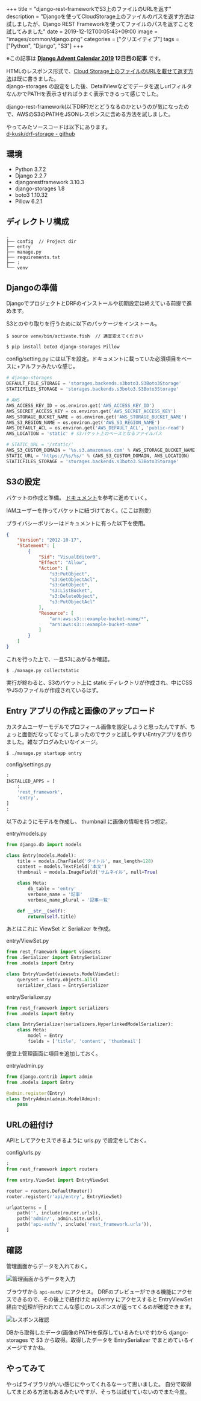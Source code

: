 +++
title = "django-rest-frameworkでS3上のファイルのURLを返す"
description = "Djangoを使ってCloudStorage上のファイルのパスを返す方法は試しましたが、Django REST Frameworkを使ってファイルのパスを返すことを試してみました"
date = 2019-12-12T00:05:43+09:00
image = "images/common/django.png"
categories = ["クリエイティブ"]
tags = ["Python", "Django", "S3"]
+++


※この記事は **[Django Advent Calendar 2019](https://qiita.com/advent-calendar/2019/django) 12日目の記事** です。

HTMLのレスポンス形式で、[Cloud Storage上のファイルのURLを載せて返す方法](https://blog.daisukekonishi.com/post/django-storages/)は既に書きました。  
django-storages の設定をした後、DetailViewなどでデータを返しurlフィルタなんかでPATHを表示させればうまく表示できるって感じでした。

django-rest-framework(以下DRF)だとどうなるのかというのが気になったので、AWSのS3のPATHをJSONレスポンスに含める方法を試しました。

やってみたソースコードは以下にあります。  
[d-kusk/drf-storage - github](https://github.com/d-kusk/drf-storage)

## 環境
- Python 3.7.2
- Django 2.2.7
- djangorestframework 3.10.3
- django-storages 1.8
- boto3 1.10.32
- Pillow 6.2.1

## ディレクトリ構成

```
.
├── config  // Project dir
├── entry
├── manage.py
├── requirements.txt
├── :
└── venv
```

## Djangoの準備
DjangoでプロジェクトとDRFのインストールや初期設定は終えている前提で進めます。

S3とのやり取りを行うために以下のパッケージをインストール。

```shell
$ source venv/bin/activate.fish  // 適宜変えてください

$ pip install boto3 django-storages Pillow
```

config/setting.py には以下を設定。ドキュメントに載っていた必須項目をベースに+アルファみたいな感じ。

```python
# django-storages
DEFAULT_FILE_STORAGE = 'storages.backends.s3boto3.S3Boto3Storage'
STATICFILES_STORAGE = 'storages.backends.s3boto3.S3Boto3Storage'

# AWS
AWS_ACCESS_KEY_ID = os.environ.get('AWS_ACCESS_KEY_ID')
AWS_SECRET_ACCESS_KEY = os.environ.get('AWS_SECRET_ACCESS_KEY')
AWS_STORAGE_BUCKET_NAME = os.environ.get('AWS_STORAGE_BUCKET_NAME')
AWS_S3_REGION_NAME = os.environ.get('AWS_S3_REGION_NAME')
AWS_DEFAULT_ACL = os.environ.get('AWS_DEFAULT_ACL', 'public-read')
AWS_LOCATION = 'static' # s3バケット上のベースとなるファイルパス

# STATIC_URL = '/static/'
AWS_S3_CUSTOM_DOMAIN = '%s.s3.amazonaws.com' % AWS_STORAGE_BUCKET_NAME
STATIC_URL = 'https://%s/%s/' % (AWS_S3_CUSTOM_DOMAIN, AWS_LOCATION)
STATICFILES_STORAGE = 'storages.backends.s3boto3.S3Boto3Storage'
```


## S3の設定
バケットの作成と準備。
[ドキュメント](https://django-storages.readthedocs.io/en/latest/backends/amazon-S3.html)を参考に進めていく。

IAMユーザーを作ってバケットに紐づけておく。(ここは割愛)

プライバシーポリシーはドキュメントに有った以下を使用。

```json
{
    "Version": "2012-10-17",
    "Statement": [
        {
            "Sid": "VisualEditor0",
            "Effect": "Allow",
            "Action": [
                "s3:PutObject",
                "s3:GetObjectAcl",
                "s3:GetObject",
                "s3:ListBucket",
                "s3:DeleteObject",
                "s3:PutObjectAcl"
            ],
            "Resource": [
                "arn:aws:s3:::example-bucket-name/*",
                "arn:aws:s3:::example-bucket-name"
            ]
        }
    ]
}
```

これを行った上で、一旦S3にあがるか確認。

```shell
$ ./manage.py collectstatic
```

実行が終わると、S3のバケット上に static ディレクトリが作成され、中にCSSやJSのファイルが作成されているはず。

## Entry アプリの作成と画像のアップロード

カスタムユーザーモデルでプロフィール画像を設定しようと思ったんですが、ちょっと面倒だなってなってしまったのでサクッと試しやすいEntryアプリを作りました。雑なブログみたいなイメージ。

```shell
$ ./manage.py startapp entry
```

config/settings.py

```python
:
INSTALLED_APPS = [
    :
    'rest_framework',
    'entry',
]
:
```


以下のようにモデルを作成し、 thumbnail に画像の情報を持つ想定。

entry/models.py

```python
from django.db import models

class Entry(models.Model):
    title = models.CharField('タイトル', max_length=128)
    content = models.TextField('本文')
    thumbnail = models.ImageField('サムネイル', null=True)

    class Meta:
        db_table = 'entry'
        verbose_name = '記事'
        verbose_name_plural = '記事一覧'

    def __str__(self):
        return(self.title)
```

あとはこれに ViewSet と Serializer を作成。

entry/ViewSet.py

```python
from rest_framework import viewsets
from .Serializer import EntrySerializer
from .models import Entry

class EntryViewSet(viewsets.ModelViewSet):
    queryset = Entry.objects.all()
    serializer_class = EntrySerializer
```

entry/Serializer.py

```python
from rest_framework import serializers
from .models import Entry

class EntrySerializer(serializers.HyperlinkedModelSerializer):
    class Meta:
        model = Entry
        fields = ['title', 'content', 'thumbnail']

```

便宜上管理画面に項目を追加しておく。

entry/admin.py

```python
from django.contrib import admin
from .models import Entry

@admin.register(Entry)
class EntryAdmin(admin.ModelAdmin):
    pass
```

## URLの紐付け

APIとしてアクセスできるように urls.py で設定をしておく。

config/urls.py

```python
:
from rest_framework import routers

from entry.ViewSet import EntryViewSet

router = routers.DefaultRouter()
router.register(r'api/entry', EntryViewSet)

urlpatterns = [
    path('', include(router.urls)),
    path('admin/', admin.site.urls),
    path('api-auth/', include('rest_framework.urls')),
]
```

## 確認
管理画面からデータを入れておく。

![管理画面からデータを入力](/images/2019/django-drf-storage/input.png "管理画面からデータを入力")

ブラウザから ``api-auth/`` にアクセス。
DRFのプレビューができる機能にアクセスできるので、その後上で紐付けた api/entry にアクセスすると EntryViewSet 経由で処理が行われてこんな感じのレスポンスが返ってくるのが確認できます。

![レスポンス確認](/images/2019/django-drf-storage/response_check.png "レスポンス確認")

DBから取得したデータ(画像のPATHを保存しているみたいです)から django-storages で S3 から取得。取得したデータを EntrySerializer でまとめているイメージですかね。

## やってみて
やっぱライブラリがいい感じにやってくれるなーって思いました。
自分で取得してまとめる方法もあるみたいですが、そっちは試せていないのでまた今度。
